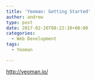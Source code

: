 ```yaml
---
title: 'Yeoman: Getting Started'
author: andrew
type: post
date: 2017-02-26T08:22:10+00:00
categories:
  - Web Development
tags:
  - Yeoman

---
```

http://yeoman.io/
